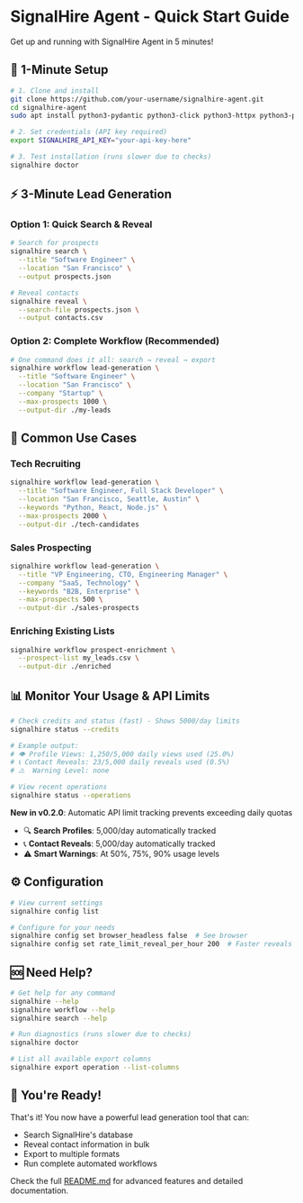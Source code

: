 # SignalHire Agent - Quick Start Guide

Get up and running with SignalHire Agent in 5 minutes!

## 🚀 1-Minute Setup

```bash
# 1. Clone and install
git clone https://github.com/your-username/signalhire-agent.git
cd signalhire-agent
sudo apt install python3-pydantic python3-click python3-httpx python3-pandas python3-structlog python3-dotenv python3-email-validator

# 2. Set credentials (API key required)
export SIGNALHIRE_API_KEY="your-api-key-here"

# 3. Test installation (runs slower due to checks)
signalhire doctor
```

## ⚡ 3-Minute Lead Generation

### Option 1: Quick Search & Reveal
```bash
# Search for prospects
signalhire search \
  --title "Software Engineer" \
  --location "San Francisco" \
  --output prospects.json

# Reveal contacts
signalhire reveal \
  --search-file prospects.json \
  --output contacts.csv
```

### Option 2: Complete Workflow (Recommended)
```bash
# One command does it all: search → reveal → export
signalhire workflow lead-generation \
  --title "Software Engineer" \
  --location "San Francisco" \
  --company "Startup" \
  --max-prospects 1000 \
  --output-dir ./my-leads
```

## 🎯 Common Use Cases

### Tech Recruiting
```bash
signalhire workflow lead-generation \
  --title "Software Engineer, Full Stack Developer" \
  --location "San Francisco, Seattle, Austin" \
  --keywords "Python, React, Node.js" \
  --max-prospects 2000 \
  --output-dir ./tech-candidates
```

### Sales Prospecting
```bash
signalhire workflow lead-generation \
  --title "VP Engineering, CTO, Engineering Manager" \
  --company "SaaS, Technology" \
  --keywords "B2B, Enterprise" \
  --max-prospects 500 \
  --output-dir ./sales-prospects
```

### Enriching Existing Lists
```bash
signalhire workflow prospect-enrichment \
  --prospect-list my_leads.csv \
  --output-dir ./enriched
```

## 📊 Monitor Your Usage & API Limits

```bash
# Check credits and status (fast) - Shows 5000/day limits
signalhire status --credits

# Example output:
# 👁️ Profile Views: 1,250/5,000 daily views used (25.0%)
# 📞 Contact Reveals: 23/5,000 daily reveals used (0.5%) 
# ⚠️  Warning Level: none

# View recent operations
signalhire status --operations
```

**New in v0.2.0**: Automatic API limit tracking prevents exceeding daily quotas
- 🔍 **Search Profiles**: 5,000/day automatically tracked
- 📞 **Contact Reveals**: 5,000/day automatically tracked  
- ⚠️ **Smart Warnings**: At 50%, 75%, 90% usage levels

## ⚙️ Configuration

```bash
# View current settings
signalhire config list

# Configure for your needs
signalhire config set browser_headless false  # See browser
signalhire config set rate_limit_reveal_per_hour 200  # Faster reveals
```

## 🆘 Need Help?

```bash
# Get help for any command
signalhire --help
signalhire workflow --help
signalhire search --help

# Run diagnostics (runs slower due to checks)
signalhire doctor

# List all available export columns
signalhire export operation --list-columns
```

## 🎉 You're Ready!

That's it! You now have a powerful lead generation tool that can:
- Search SignalHire's database
- Reveal contact information in bulk
- Export to multiple formats
- Run complete automated workflows

Check the full [README.md](README.md) for advanced features and detailed documentation.
